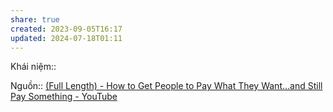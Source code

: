 ```yaml
---
share: true
created: 2023-09-05T16:17
updated: 2024-07-18T01:11
---
```

Khái niệm:: 

Nguồn:: [(Full Length) - How to Get People to Pay What They Want...and Still Pay Something - YouTube](https://youtu.be/-dSiSkjJSEY?si=OoQhMwgYqqO8ou45&t=3947)